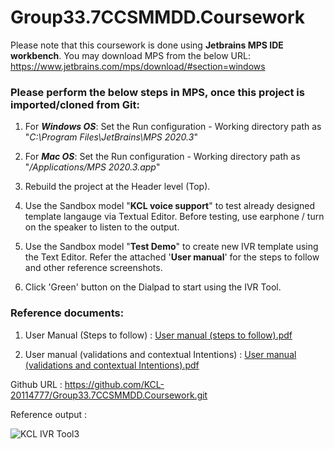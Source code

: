 # Group33.7CCSMMDD.Coursework

Please note that this coursework is done using **Jetbrains MPS IDE workbench**. 
You may download MPS from the below URL: 
https://www.jetbrains.com/mps/download/#section=windows

### Please perform the below steps in MPS, once this project is imported/cloned from Git:

1. For **_Windows OS_**: Set the Run configuration - Working directory path as "_C:\Program Files\JetBrains\MPS 2020.3_" 

2. For **_Mac OS_**: Set the Run configuration - Working directory path as "_/Applications/MPS 2020.3.app_"

3. Rebuild the project at the Header level (Top).

4. Use the Sandbox model "**KCL voice support**" to test already designed template langauge via Textual Editor. Before testing, use earphone / turn on the speaker to listen to the output.

5. Use the Sandbox model "**Test Demo**" to create new IVR template using the Text Editor. Refer the attached '**User manual**' for the steps to follow and other reference screenshots.

6. Click 'Green' button on the Dialpad to start using the IVR Tool.


### Reference documents:
1. User Manual (Steps to follow) :
[User manual (steps to follow).pdf](https://github.com/KCL-20114777/Group33.7CCSMMDD.Coursework/files/6317652/User.manual.steps.to.follow.pdf)


2. User manual (validations and contextual Intentions) :
[User manual (validations and contextual Intentions).pdf](https://github.com/KCL-20114777/Group33.7CCSMMDD.Coursework/files/6317653/User.manual.validations.and.contextual.Intentions.pdf)



Github URL :  https://github.com/KCL-20114777/Group33.7CCSMMDD.Coursework.git

Reference output :

![KCL IVR Tool3](https://user-images.githubusercontent.com/81883585/114865790-ad47bd00-9dea-11eb-88c9-195cfb63c4cd.jpg)





